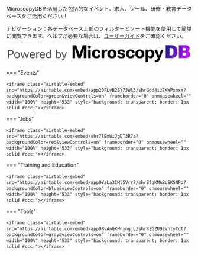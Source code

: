MicroscopyDBを活用した包括的なイベント、求人、ツール、研修・教育データベースをご活用ください！

ナビゲーション：各データベース上部のフィルターとソート機能を使用して簡単に閲覧できます。ヘルプが必要な場合は、[ユーザーガイド](https://docs.google.com/document/d/1bsCziK7oXbrlcY-jYet41FkXrjS6lHVrM2Gc81Bp57s/edit?tab=t.0#heading=h.2wa24b1d2zds)をご確認ください。


![2025_workshop](images/Microscopy_DB_logo.jpg)

=== "Events"

    <iframe class="airtable-embed" src="https://airtable.com/embed/app20FLvB2SY7JWl3/shrGdd4iz7KWPxmxY?backgroundColor=green&viewControls=on" frameborder="0" onmousewheel="" width="100%" height="533" style="background: transparent; border: 1px solid #ccc;"></iframe>

=== "Jobs"

    <iframe class="airtable-embed" src="https://airtable.com/embed/shr7lEmWiJgDT3R7a?backgroundColor=red&viewControls=on" frameborder="0" onmousewheel="" width="100%" height="533" style="background: transparent; border: 1px solid #ccc;"></iframe>

=== "Training and Education"

    <iframe class="airtable-embed" src="https://airtable.com/embed/appOYzLa3IMl5Vrr7/shrSfqKMABuSK5NPd?backgroundColor=blue&viewControls=on" frameborder="0" onmousewheel="" width="100%" height="533" style="background: transparent; border: 1px solid #ccc;"></iframe>

=== "Tools"

    <iframe class="airtable-embed" src="https://airtable.com/embed/appDBvAnGKHnxnqjL/shrRZGZU92VhtyTdt?backgroundColor=gray&viewControls=on" frameborder="0" onmousewheel="" width="100%" height="533" style="background: transparent; border: 1px solid #ccc;"></iframe>